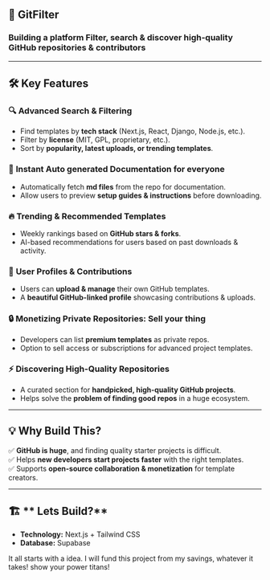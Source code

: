 ## 🚀 **GitFilter**

### Building a platform Filter, search & discover high-quality GitHub repositories & contributors  

---

## 🛠 **Key Features**  

### 🔍 **Advanced Search & Filtering**  
- Find templates by **tech stack** (Next.js, React, Django, Node.js, etc.).  
- Filter by **license** (MIT, GPL, proprietary, etc.).  
- Sort by **popularity, latest uploads, or trending templates**.  

### 📖 **Instant Auto generated Documentation for everyone**  
- Automatically fetch **md files** from the repo for documentation.  
- Allow users to preview **setup guides & instructions** before downloading.  

### 🔥 **Trending & Recommended Templates**  
- Weekly rankings based on **GitHub stars & forks**.  
- AI-based recommendations for users based on past downloads & activity.  

### 🚀 **User Profiles & Contributions**  
- Users can **upload & manage** their own GitHub templates.  
- A **beautiful GitHub-linked profile** showcasing contributions & uploads.  

### 🔒 **Monetizing Private Repositories: Sell your thing**  
- Developers can list **premium templates** as private repos.  
- Option to sell access or subscriptions for advanced project templates.  

### ⚡ **Discovering High-Quality Repositories**  
- A curated section for **handpicked, high-quality GitHub projects**.  
- Helps solve the **problem of finding good repos** in a huge ecosystem.  

---

## 💡 **Why Build This?**  
✅ **GitHub is huge**, and finding quality starter projects is difficult.  
✅ Helps **new developers start projects faster** with the right templates.  
✅ Supports **open-source collaboration & monetization** for template creators.  

---

## 🏗 ** Lets Build?**  
- **Technology:** Next.js + Tailwind CSS  
- **Database:** Supabase


It all starts with a idea. I will fund this project from my savings, whatever it takes! show your power titans!
